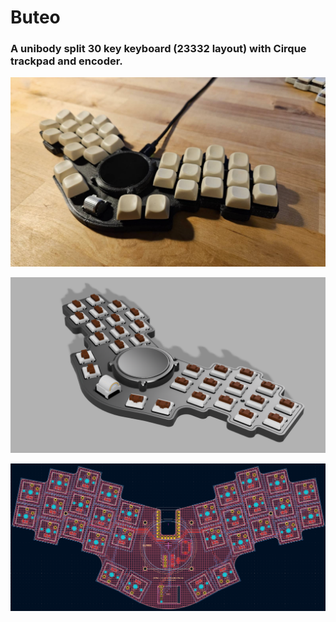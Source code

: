 # Buteo

### A unibody split 30 key keyboard (23332 layout) with Cirque trackpad and encoder.

![Alt text](buteo-mx/images/image-2.png)

![Alt text](buteo-mx/images/image-1.png)

![Alt text](buteo-mx/images/image.png)

